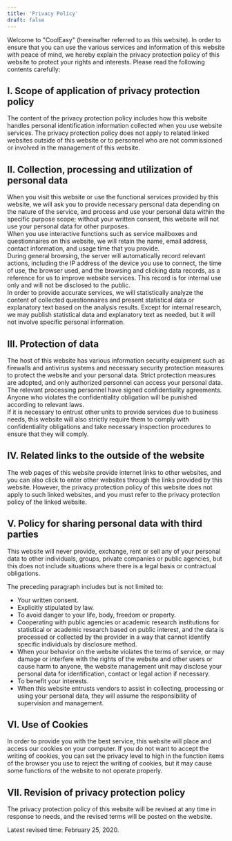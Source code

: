 ```yaml
---
title: 'Privacy Policy'
draft: false
---
```


Welcome to "CoolEasy" (hereinafter referred to as this website). In order to ensure that you can use the various services and information of this website with peace of mind, we hereby explain the privacy protection policy of this website to protect your rights and interests. Please read the following contents carefully:

## I. Scope of application of privacy protection policy  
The content of the privacy protection policy includes how this website handles personal identification information collected when you use website services. The privacy protection policy does not apply to related linked websites outside of this website or to personnel who are not commissioned or involved in the management of this website.

## II. Collection, processing and utilization of personal data  
When you visit this website or use the functional services provided by this website, we will ask you to provide necessary personal data depending on the nature of the service, and process and use your personal data within the specific purpose scope; without your written consent, this website will not use your personal data for other purposes.  
When you use interactive functions such as service mailboxes and questionnaires on this website, we will retain the name, email address, contact information, and usage time that you provide.  
During general browsing, the server will automatically record relevant actions, including the IP address of the device you use to connect, the time of use, the browser used, and the browsing and clicking data records, as a reference for us to improve website services. This record is for internal use only and will not be disclosed to the public.  
In order to provide accurate services, we will statistically analyze the content of collected questionnaires and present statistical data or explanatory text based on the analysis results. Except for internal research, we may publish statistical data and explanatory text as needed, but it will not involve specific personal information.

## III. Protection of data  
The host of this website has various information security equipment such as firewalls and antivirus systems and necessary security protection measures to protect the website and your personal data. Strict protection measures are adopted, and only authorized personnel can access your personal data. The relevant processing personnel have signed confidentiality agreements. Anyone who violates the confidentiality obligation will be punished according to relevant laws.  
If it is necessary to entrust other units to provide services due to business needs, this website will also strictly require them to comply with confidentiality obligations and take necessary inspection procedures to ensure that they will comply.

## IV. Related links to the outside of the website  
The web pages of this website provide internet links to other websites, and you can also click to enter other websites through the links provided by this website. However, the privacy protection policy of this website does not apply to such linked websites, and you must refer to the privacy protection policy of the linked website.

## V. Policy for sharing personal data with third parties  
This website will never provide, exchange, rent or sell any of your personal data to other individuals, groups, private companies or public agencies, but this does not include situations where there is a legal basis or contractual obligations.

The preceding paragraph includes but is not limited to:

- Your written consent.  
- Explicitly stipulated by law.  
- To avoid danger to your life, body, freedom or property.  
- Cooperating with public agencies or academic research institutions for statistical or academic research based on public interest, and the data is processed or collected by the provider in a way that cannot identify specific individuals by disclosure method.  
- When your behavior on the website violates the terms of service, or may damage or interfere with the rights of the website and other users or cause harm to anyone, the website management unit may disclose your personal data for identification, contact or legal action if necessary.  
- To benefit your interests.  
- When this website entrusts vendors to assist in collecting, processing or using your personal data, they will assume the responsibility of supervision and management.

## VI. Use of Cookies  
In order to provide you with the best service, this website will place and access our cookies on your computer. If you do not want to accept the writing of cookies, you can set the privacy level to high in the function items of the browser you use to reject the writing of cookies, but it may cause some functions of the website to not operate properly.

## VII. Revision of privacy protection policy  
The privacy protection policy of this website will be revised at any time in response to needs, and the revised terms will be posted on the website.

Latest revised time: February 25, 2020.